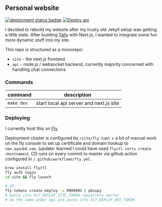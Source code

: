 ## Personal website

[![deployment status badge](https://github.com/buoyad/ayoubd/actions/workflows/deploy-site.yml/badge.svg)](https://github.com/buoyad/ayoubd/actions/workflows/deploy-site.yml)
[![Deploy api](https://github.com/buoyad/ayoubd/actions/workflows/deploy-api.yml/badge.svg)](https://github.com/buoyad/ayoubd/actions/workflows/deploy-api.yml)

I decided to rebuild my website after my trusty old Jekyll setup was getting a
little stale. After building [Tally](https://github.com/buoyad/tally) with
Next.js, I wanted to integrate some fun more dynamic stuff into my site.

This repo is structured as a monorepo:

- `site` - the next.js frontend
- `api` - node.js / websocket backend, currently majority concerned with
  handling chat connections

### Commands

| command    | description                             |
| ---------- | --------------------------------------- |
| `make dev` | start local api server and next.js site |

### Deploying

I currently host this on [Fly](fly.io).

Deployment cluster is configured by `/site/fly.toml` + a bit of manual work on
the fly console to set up certificate and domain hookup to `new.ayoubd.com`.
(update: learned I could have used `flyctl certs create <hostname>`). CD runs on
every commit to master via github action configured in
`/.github/workflows/fly.yml`.

```sh
brew install flyctl
fly auth login
cd site && fly launch

# CD
fly tokens create deploy -x 999999h | pbcopy
# paste into FLY_DEPLOY_SITE_TOKEN repository secret
# do the same under api and paste into FLY_DEPLOY_API_TOKEN
```
